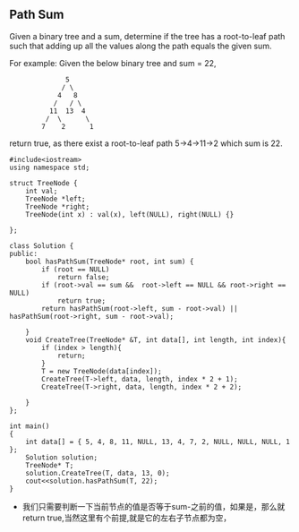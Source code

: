 ## Path Sum

Given a binary tree and a sum, determine if the tree has a root-to-leaf path such that adding up all the values along the path equals the given sum.

For example:
Given the below binary tree and sum = 22,

```
              5
             / \
            4   8
           /   / \
          11  13  4
         /  \      \
        7    2      1
```

return true, as there exist a root-to-leaf path 5->4->11->2 which sum is 22.

```
#include<iostream>
using namespace std;

struct TreeNode {
	int val;
	TreeNode *left;
	TreeNode *right;
	TreeNode(int x) : val(x), left(NULL), right(NULL) {}
	
};

class Solution {
public:
	bool hasPathSum(TreeNode* root, int sum) {
		if (root == NULL)
			return false;
		if (root->val == sum &&  root->left == NULL && root->right == NULL)
			return true;
		return hasPathSum(root->left, sum - root->val) || hasPathSum(root->right, sum - root->val);
			
	}
	void CreateTree(TreeNode* &T, int data[], int length, int index){
		if (index > length){
			return;
		}
		T = new TreeNode(data[index]);
		CreateTree(T->left, data, length, index * 2 + 1);
		CreateTree(T->right, data, length, index * 2 + 2);

	}
};

int main()
{
	int data[] = { 5, 4, 8, 11, NULL, 13, 4, 7, 2, NULL, NULL, NULL, 1 };
	Solution solution;
	TreeNode* T;
	solution.CreateTree(T, data, 13, 0);
	cout<<solution.hasPathSum(T, 22);
}
```

* 我们只需要判断一下当前节点的值是否等于sum-之前的值，如果是，那么就return true,当然这里有个前提,就是它的左右子节点都为空，